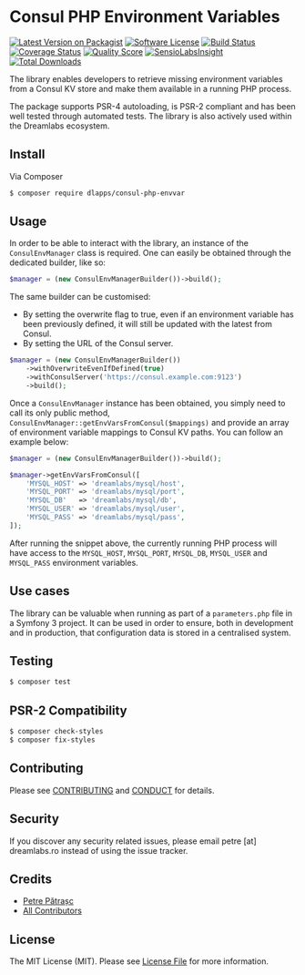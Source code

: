 # Consul PHP Environment Variables

[![Latest Version on Packagist][ico-version]][link-packagist]
[![Software License][ico-license]](LICENSE.md)
[![Build Status][ico-travis]][link-travis]
[![Coverage Status][ico-scrutinizer]][link-scrutinizer]
[![Quality Score][ico-code-quality]][link-code-quality]
[![SensioLabsInsight](https://insight.sensiolabs.com/projects/5335a8c3-5f98-4ba4-87c4-542bc910dca4/mini.png)](https://insight.sensiolabs.com/projects/5335a8c3-5f98-4ba4-87c4-542bc910dca4)
[![Total Downloads][ico-downloads]][link-downloads]

The library enables developers to retrieve missing environment variables from a Consul KV store and make them available in a running PHP process. 

The package supports PSR-4 autoloading, is PSR-2 compliant and has been well tested through automated tests. The library is also actively used within the Dreamlabs ecosystem.

## Install

Via Composer

``` bash
$ composer require dlapps/consul-php-envvar
```

## Usage

In order to be able to interact with the library, an instance of the `ConsulEnvManager` class is required. One can easily be obtained through the dedicated builder, like so:
 
``` php
$manager = (new ConsulEnvManagerBuilder())->build();
```

The same builder can be customised:

* By setting the overwrite flag to true, even if an environment variable has been previously defined, it will still be updated with the latest from Consul.
* By setting the URL of the Consul server.

``` php
$manager = (new ConsulEnvManagerBuilder())
    ->withOverwriteEvenIfDefined(true)
    ->withConsulServer('https://consul.example.com:9123')
    ->build();
```

Once a `ConsulEnvManager` instance has been obtained, you simply need to call its only public method, `ConsulEnvManager::getEnvVarsFromConsul($mappings)` and provide an array of environment variable mappings to Consul KV paths. You can follow an example below:

``` php
$manager = (new ConsulEnvManagerBuilder())->build();

$manager->getEnvVarsFromConsul([
    'MYSQL_HOST' => 'dreamlabs/mysql/host',
    'MYSQL_PORT' => 'dreamlabs/mysql/port',
    'MYSQL_DB'   => 'dreamlabs/mysql/db',
    'MYSQL_USER' => 'dreamlabs/mysql/user',
    'MYSQL_PASS' => 'dreamlabs/mysql/pass',
]);
```

After running the snippet above, the currently running PHP process will have access to the `MYSQL_HOST`, `MYSQL_PORT`, `MYSQL_DB`, `MYSQL_USER` and `MYSQL_PASS` environment variables.

## Use cases

The library can be valuable when running as part of a `parameters.php` file in a Symfony 3 project. It can be used in order to ensure, both in development and in production, that configuration data is stored in a centralised system. 

## Testing

``` bash
$ composer test
```

## PSR-2 Compatibility

``` bash
$ composer check-styles
$ composer fix-styles
```

## Contributing

Please see [CONTRIBUTING](CONTRIBUTING.md) and [CONDUCT](CONDUCT.md) for details.

## Security

If you discover any security related issues, please email petre [at] dreamlabs.ro instead of using the issue tracker.

## Credits

- [Petre Pătrașc][link-author]
- [All Contributors][link-contributors]

## License

The MIT License (MIT). Please see [License File](LICENSE.md) for more information.

[ico-version]: https://img.shields.io/packagist/v/dlapps/consul-php-envvar.svg?style=flat-square
[ico-license]: https://img.shields.io/badge/license-MIT-brightgreen.svg?style=flat-square
[ico-travis]: https://img.shields.io/travis/dlapps/consul-php-envvar/master.svg?style=flat-square
[ico-scrutinizer]: https://img.shields.io/scrutinizer/coverage/g/dlapps/consul-php-envvar.svg?style=flat-square
[ico-code-quality]: https://img.shields.io/scrutinizer/g/dlapps/consul-php-envvar.svg?style=flat-square
[ico-downloads]: https://img.shields.io/packagist/dt/dlapps/consul-php-envvar.svg?style=flat-square

[link-packagist]: https://packagist.org/packages/dlapps/consul-php-envvar
[link-travis]: https://travis-ci.org/dlapps/consul-php-envvar
[link-scrutinizer]: https://scrutinizer-ci.com/g/dlapps/consul-php-envvar/code-structure
[link-code-quality]: https://scrutinizer-ci.com/g/dlapps/consul-php-envvar
[link-downloads]: https://packagist.org/packages/dlapps/consul-php-envvar
[link-author]: https://github.com/petrepatrasc
[link-contributors]: ../../contributors
